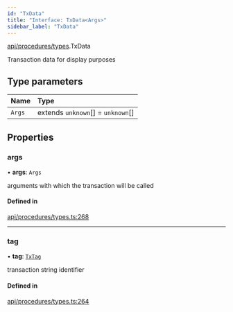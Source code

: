 ```yaml
---
id: "TxData"
title: "Interface: TxData<Args>"
sidebar_label: "TxData"
---
```


[api/procedures/types](../../../../../modules/API/Procedures/Types/Types.md).TxData

Transaction data for display purposes

## Type parameters

| Name | Type |
| :------ | :------ |
| `Args` | extends `unknown`[] = `unknown`[] |

## Properties

### args

• **args**: `Args`

arguments with which the transaction will be called

#### Defined in

[api/procedures/types.ts:268](https://github.com/PolymeshAssociation/polymesh-sdk/blob/8a9e72221/src/api/procedures/types.ts#L268)

___

### tag

• **tag**: [`TxTag`](../../../../../modules/Generated/Types/Types.md#txtag)

transaction string identifier

#### Defined in

[api/procedures/types.ts:264](https://github.com/PolymeshAssociation/polymesh-sdk/blob/8a9e72221/src/api/procedures/types.ts#L264)

